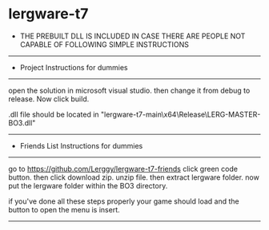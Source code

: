 # lergware-t7

- THE PREBUILT DLL IS INCLUDED IN CASE THERE ARE PEOPLE NOT CAPABLE OF FOLLOWING SIMPLE INSTRUCTIONS
______________________________________________________________________________________________________________

- Project Instructions for dummies 
______________________________________________________________________________________________________________

open the solution in microsoft visual studio.
then change it from debug to release.
Now click build.

.dll file should be located in "lergware-t7-main\x64\Release\LERG-MASTER-BO3.dll"
______________________________________________________________________________________________________________


- Friends List Instructions for dummies 
______________________________________________________________________________________________________________

go to https://github.com/Lerggy/lergware-t7-friends
click green code button.
then click download zip.
unzip file.
then extract lergware folder.
now put the lergware folder within the BO3 directory.

if you've done all these steps properly your game should load and the button to open the menu is insert.
______________________________________________________________________________________________________________
